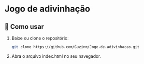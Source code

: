 # Jogo de adivinhação

## 🚀 Como usar

1. Baixe ou clone o repositório:
   ```bash
   git clone https://github.com/Guzinm/Jogo-de-adivinhacao.git

2. Abra o arquivo index.html no seu navegador.